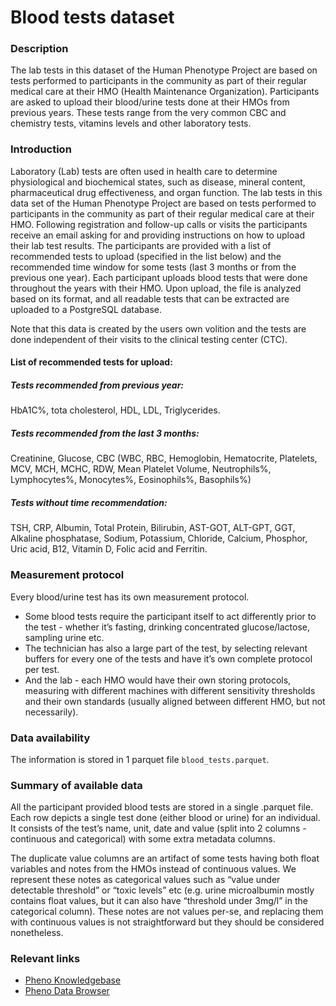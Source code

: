 # Blood tests dataset

### Description 

The lab tests in this dataset of the Human Phenotype Project are based on tests performed to participants in the community as part of their regular medical care at their HMO (Health Maintenance Organization). Participants are asked to upload their blood/urine tests done at their HMOs from previous years. These tests range from the very common CBC and chemistry tests, vitamins levels and other laboratory tests.

### Introduction 

Laboratory (Lab) tests are often used in health care to determine physiological and biochemical states, such as disease, mineral content, pharmaceutical drug effectiveness, and organ function. The lab tests in this data set of the Human Phenotype Project are based on tests performed to participants in the community as part of their regular medical care at their HMO.
Following registration and follow-up calls or visits the participants receive an email asking for and providing instructions on how to upload their lab test results. The participants are provided with a list of recommended tests to upload (specified in the list below) and the recommended time window for some tests (last 3 months or from the previous one year).  Each participant uploads blood tests that were done throughout the years with their HMO. Upon upload, the file is analyzed based on its format, and all readable tests that can be extracted are uploaded to a PostgreSQL database. 

Note that this data is created by the users own volition and the tests are done independent of their visits to the clinical testing  center (CTC). 

#### List of recommended tests for upload:

##### Tests recommended from previous year:
HbA1C%, tota cholesterol, HDL, LDL, Triglycerides.
##### Tests recommended from the last 3 months:
Creatinine, Glucose, CBC (WBC, RBC, Hemoglobin, Hematocrite, Platelets, MCV, MCH, MCHC, RDW, Mean Platelet Volume, Neutrophils%, Lymphocytes%, Monocytes%, Eosinophils%, Basophils%)
##### Tests without time  recommendation:
TSH, CRP, Albumin, Total Protein, Bilirubin, AST-GOT, ALT-GPT, GGT, Alkaline phosphatase, Sodium, Potassium, Chloride, Calcium, Phosphor, Uric acid, B12, Vitamin D, Folic acid and Ferritin.

### Measurement protocol 
<!-- long measurment protocol for the data browser -->
Every blood/urine test has its own measurement protocol.
* Some blood tests require the participant itself to act differently prior to the test - whether it’s fasting, drinking concentrated glucose/lactose, sampling urine etc.
* The technician has also a large part of the test, by selecting relevant buffers for every one of the tests and have it’s own complete protocol per test.
* And the lab - each HMO would have their own storing protocols, measuring with different machines with different sensitivity thresholds and their own standards (usually aligned between different HMO, but not necessarily).

### Data availability 
<!-- for the example notebooks -->
The information is stored in 1 parquet file `blood_tests.parquet`.

### Summary of available data 
<!-- for the data browser -->
All the participant provided blood tests are stored in a single .parquet file. Each row depicts a single test done (either blood or urine) for an individual. It consists of the test’s name, unit, date and value (split into 2 columns - continuous and categorical) with some extra metadata columns.

The duplicate value columns are an artifact of some tests having both float variables and notes from the HMOs instead of continuous values. We represent these notes as categorical values such as “value under detectable threshold” or “toxic levels” etc (e.g. urine microalbumin mostly contains float values, but it can also have “threshold under 3mg/l” in the categorical column). These notes are not values per-se, and replacing them with continuous values is not straightforward but they should be considered nonetheless.

### Relevant links

* [Pheno Knowledgebase](https://knowledgebase.pheno.ai/datasets/016-blood_tests.html)
* [Pheno Data Browser](https://pheno-demo-app.vercel.app/folder/16)
